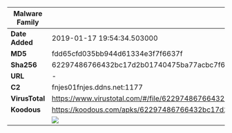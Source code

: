 | Malware Family | SpyNote                                                      |
| -------------- | ------------------------------------------------------------ |
| **Date Added** | 2019-01-17 19:54:34.503000                                                   |
| **MD5**        | fdd65cfd035bb944d61334e3f7f6637f                             |
| **Sha256**     | 62297486766432bc17d2b01740475ba77acbc7f65dccca62604d61053c9cf3e1 |
| **URL**        | -                                                            |
| **C2**         | fnjes01fnjes.ddns.net:1177 |
| **VirusTotal** | https://www.virustotal.com/#/file/62297486766432bc17d2b01740475ba77acbc7f65dccca62604d61053c9cf3e1/detection |
| **Koodous**    | https://koodous.com/apks/62297486766432bc17d2b01740475ba77acbc7f65dccca62604d61053c9cf3e1 |
|                | ![](../assets/62297486766432bc17d2b01740475ba77acbc7f65dccca62604d61053c9cf3e1.png) |